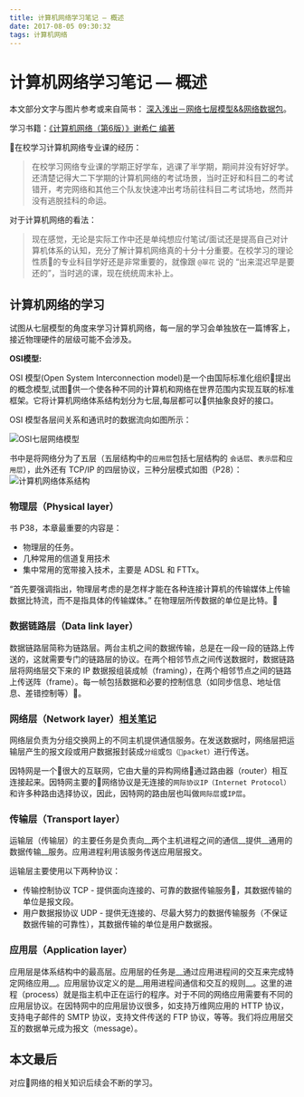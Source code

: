```yaml
---
title: 计算机网络学习笔记 — 概述
date: 2017-08-05 09:30:32
tags: 计算机网络
---
```


# 计算机网络学习笔记 — 概述

本文部分文字与图片参考或来自简书： [深入浅出－网络七层模型&&网络数据包](http://www.jianshu.com/p/4b9d43c0571a)。

学习书籍：[《计算机网络（第6版）》谢希仁 编著](https://book.douban.com/subject/24740558/)

<!-- more -->

在校学习计算机网络专业课的经历：
> 在校学习网络专业课的学期正好学车，逃课了半学期，期间并没有好好学。还清楚记得大二下学期的计算机网络的考试场景，当时正好和科目二的考试错开，考完网络和其他三个队友快速冲出考场前往科目二考试场地，然而并没有逃脱挂科的命运。

对于计算机网络的看法：
> 现在感觉，无论是实际工作中还是单纯想应付笔试/面试还是提高自己对计算机体系的认知，充分了解计算机网络真的十分十分重要。在校学习的理论性质的专业科目学好还是非常重要的，就像跟 `@翠花` 说的 “出来混迟早是要还的”，当时逃的课，现在统统周末补上。

## 计算机网络的学习

试图从七层模型的角度来学习计算机网络，每一层的学习会单独放在一篇博客上，接近物理硬件的层级可能不会涉及。

__OSI模型:__

OSI 模型(Open System Interconnection model)是一个由国际标准化组织􏰁提出的概念模型,试图􏰁供一个使各种不同的计算机和网络在世界范围内实现互联的标准框架。它将计算机网络体系结构划分为七层,每层都可以􏰁供抽象良好的接口。

OSI 模型各层间关系和通讯时的数据流向如图所示：

![OSI七层网络模型](https://img.lvhuiyang.cn/OSI%E4%B8%83%E5%B1%82%E7%BD%91%E7%BB%9C%E6%A8%A1%E5%9E%8B.png)

书中是将网络分为了五层（五层结构中的`应用层`包括七层结构的 `会话层`、`表示层`和`应用层`），此外还有 TCP/IP 的四层协议，三种分层模式如图（P28）：
![计算机网络体系结构](https://img.lvhuiyang.cn/%E8%AE%A1%E7%AE%97%E6%9C%BA%E7%BD%91%E7%BB%9C%E4%BD%93%E7%B3%BB%E7%BB%93%E6%9E%84.png)

### 物理层（Physical layer）

书 P38，本章最重要的内容是：

+ 物理层的任务。
+ 几种常用的信道复用技术
+ 集中常用的宽带接入技术，主要是 ADSL 和 FTTx。

“首先要强调指出，物理层考虑的是怎样才能在各种连接计算机的传输媒体上传输数据比特流，而不是指具体的传输媒体。”
在物理层所传数据的单位是比特。

### 数据链路层（Data link layer）

数据链路层简称为链路层。两台主机之间的数据传输，总是在一段一段的链路上传送的，这就需要专门的链路层的协议。在两个相邻节点之间传送数据时，数据链路层将网络层交下来的 IP 数据报组装成帧（framing），在两个相邻节点之间的链路上传送阵（frame）。每一帧包括数据和必要的控制信息（如同步信息、地址信息、差错控制等）。

### 网络层（Network layer）[相关笔记](/2017/08/06/network-layer/)

网络层负责为分组交换网上的不同主机提供通信服务。在发送数据时，网络层把运输层产生的报文段或用户数据报封装成`分组`或`包（packet）`进行传送。

因特网是一个很大的互联网，它由大量的异构网络通过路由器（router）相互连接起来。因特网主要的网络协议是无连接的`网际协议IP（Internet Protocol）`和许多种路由选择协议，因此，因特网的路由层也叫做`网际层`或`IP层`。

### 传输层（Transport layer）

运输层（传输层）的主要任务是负责向__两个主机进程之间的通信__提供__通用的数据传输__服务。应用进程利用该服务传送应用层报文。

运输层主要使用以下两种协议：

+ 传输控制协议 TCP - 提供面向连接的、可靠的数据传输服务，其数据传输的单位是报文段。
+ 用户数据报协议 UDP - 提供无连接的、尽最大努力的数据传输服务（不保证数据传输的可靠性），其数据传输的单位是用户数据报。

### 应用层（Application layer）

应用层是体系结构中的最高层。应用层的任务是__通过应用进程间的交互来完成特定网络应用__。应用层协议定义的是__用用进程间通信和交互的规则__。这里的进程（process）就是指主机中正在运行的程序。对于不同的网络应用需要有不同的应用层协议。在因特网中的应用层协议很多，如支持万维网应用的 HTTP 协议，支持电子邮件的 SMTP 协议，支持文件传送的 FTP 协议，等等。我们将应用层交互的数据单元成为报文（message）。

## 本文最后

对应网络的相关知识后续会不断的学习。

